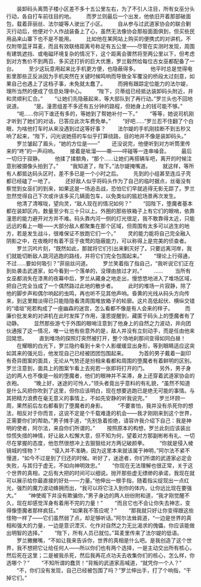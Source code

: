 　　装卸码头离筒子楼小区差不多十五公里左右，为了不引人注目，所有女巫分头行动，各自打车前往目的地。
　　而罗兰则最后一个出发，他依旧开着那部破面包，载着菲丽丝、法尔媞等人驶出了小区。
　　自从参与过武道家协会的联合剿灭行动后，他便对个人作战装备上了心，虽然无法像协会那般面面俱到，但买些民用品来山寨下也不是不能用。
　　比如他在某网站上购买的便携式的对讲机，不仅附带蓝牙耳麦，而且有效联络距离号称足有五公里——尽管在实测时发现，周围有建筑遮挡、或电磁环境复杂的情况下，这个距离会骤然将至两公里以下，但考虑到对方售价不到两百、多买还打折的巨大优惠，罗兰毅然给每位古女巫都配备了一台。
　　至少这玩意用起来比手机更方便，也隐蔽得多。
　　他平时总是觉得电影里那些正反派因为手机突然在关键时候鸣响而导致全军覆没的桥段太过刻意，如果自己也遇上了这档子事，未免就太蠢了。
　　而拥有跟踪定位能力的法尔媞，理所当然的便成了信息处理中心。
　　“陛下，贝蒂组已经抵达装卸码头附近，并和灵顺利汇合。”
　　“让她们先隐蔽起来，等大部队到了再行动。”罗兰头也不回地说道。
　　“是。潼恩组差不多还有五分钟的路程，但她身上的钱可能不够。”
　　“呃……你问下谁还有多的，等她到了帮她补付一下。”
　　“等等，她说司机刚才听到了她们的对话，已答应此次车费免单。”
　　“好吧……”罗兰忍不住翻了个白眼，为啥他打车时从来没遇到过这等好事？
　　法尔媞的手机刚挂断不到五秒又响了起来，“陛下，闪光说她搭的车似乎打算绕路，目的地并不像是装卸码头。”
　　罗兰皱起了眉头，“她的方位是——”
　　还没说完，他便听到对方听筒里传来的“咚”的一声闷响。
　　接着是呲溜——嘶——呯碰等一连串噪音。
　　最后一切归于寂静。
　　他揉了揉额角，“那个……让她们再搭辆车吧，离开的时候注意别被摄像头拍到了。”
　　“我知道了，陛下。”法尔媞掩嘴道。
　　就这样，等所有人都抵达码头区时，差不多已是一个小时之后。
　　先到的小组甚至连瓜子壳都已经磕了一地了。
　　还好敌人似乎将码头作为了自己的临时据点，丝毫没有察觉到女巫们的到来，如果这是一场追击战，恐怕它们早就逃得无影无踪了。罗兰忽然觉得自己下次或许该多买几辆面包车，以免类似的尴尬场景再次发生。
　　他清了清喉咙，望向灵，“敌人现在的情况如何？”
　　“回陛下，堕魔者基本都在装卸区内，数量至少有三十只以上。外圈的那些铁箱子上有它们的眼哨，依靠潼恩的能力避开对方并不难。码头靠内河一侧的灯光很足，我不敢靠得太近，只能远远的看上一眼——大部分敌人都聚集在那个区域，但周围有太多可以逃生的地方，若是发生战斗，很难保证不放跑它们一个。”
　　灵的能力能将自己完全融入阴影之中，在夜晚时有着不亚于夜莺的隐蔽能力，可以称得上是完美的侦查者。
　　罗兰沉吟片刻，“既然如此，那就将它们引出来剿灭好了。只要远离河岸，我们就能切断敌人跳河逃跑的路线，并将它们完全包围起来。”
　　“理论上行得通，不过……要如何吸引？”菲丽丝问道。
　　罗兰笑着指了指自己，“我听说它们正在到处袭击武道家，如今看到一个落单的，没理由放过才对。”
　　……
　　当所有女巫都消失在漆黑的夜幕中后，罗兰从藏身之地走出，慢悠悠地进入了堆场区域，把自己完全当成了一个偶然路过此地的散步者。
　　此时的堆场一片寂静，除了他的脚步声和偶尔响起的虫鸣，再也听不见其他声响。昏黄的光线从码头方向传来，到这里黯淡得已只能隐隐看清周围堆放箱子的轮廓。这片高低起伏、横纵交错的“墙垣”宛若构成了一座幽森的迷宫，怎么看都不像是有人会来的样子。
　　而廉价批发来的对讲机在此时发挥了作用，潼恩提醒到，藏匿于码头上的堕魔者有了动静。
　　显然那些游弋于外围的眼哨注意到了他身上的自然之力波动，并向团伙通报了这一情况，唯一让他有些意外的是，敌人并没有立刻动手，而是任由他来回晃悠。
　　直到堆场的探照灯突然被打开，整个场地刹那间变得如同白昼！
　　在耀眼的白光下，罗兰隐约看到十来个人影缓缓显出身形，等到眼睛适应这突如其来的强光后，他发现自己已经被团团包围起来。
　　为首的男子戴着一副印有奇异图案的面具，无论从气势还是扮相来看都和周围的堕魔者有着鲜明的区别。罗兰注意到，面具上的图案乍看上去宛若一张即将打开的门。
　　另外，男子身边的两人也不像是一般的堕魔者，他们的眼神并不呆滞，身上还穿着武道家协会的衣袍。
　　“晚上好，迷途的可怜人，”领头者竟出乎意料的有礼貌，“虽然不知道是什么风把你吹到了这里，但你应该明白，现在想要逃跑已是绝无可能的事情。与其把精力浪费在毫无意义的事情上，不如先安静的听我说完。”
　　罗兰环顾一周，果然前后左右都看到了堕魔者的身影。
　　“不要害怕，我并没有杀死你的想法，相反对于你而言，这说不定是个千载难逢的机会——我才刚刚来到这个世界，正需要你们的帮助。”男子摊手道，“先别急着拒绝，请容许我介绍下自己：我是神明的使者，阿尔法，来自你们所谓的。”
　　按照原本的构想，罗兰此刻应该装出惊慌失措的神情，好让敌人松懈大意，但不知为何，望着对方那副彬彬有礼、一切尽在掌握的态度，他忽然很想冲上去狠狠给对方两记破颜拳。
　　“你就是侵入棱镜城的怪物？”
　　“侵入并不准确，因为这里本来就该属于神明，”阿尔法不紧不慢道，“如今不过是到了归还的时候。听好了，迷途者，你们所谓的武道家必定会失败，与其归于虚无，不如向神明效忠。”
　　“你现在无法理解也很正常，关于这个世界的真相，之后有大把的时间可以细说。抛开那些虚无缥缈的承诺，我现在就可以展示给你最直接的好处——力量。”他伸出一根手指，随着指尖绽现出一点红光，强烈的魔力波动蜂拥而出，“我可以将它注入到你的体内，让你远比现在要强大。”
　　“神使阁下并没有欺骗你，”男子身边的两人纷纷附和道，“我才刚觉醒不久，现在却感觉浑身有着用不完的力量！”
　　“而且它也不会让你失去神志，变得像堕魔者那样疯狂。”
　　“如果我不答应呢？”
　　“那我就只好让你变得跟这些怪物一样了——它们虽然弱了点，却足够听话。”阿尔法耸肩道，“一边是世界的真相和强大的力量，一边是意识湮灭、化作对自然之力无比渴求的傀儡，你应该能做出明智的选择。”
　　“陛下，所有人员已就位。”耳麦里传来了法尔媞的低语。
　　罗兰撇撇嘴，“不如让我来告诉你，世界的真相是什么吧。是我创造了这个世界，我不想把它让给任何人——所以你们也有两个选择，一是主动交出所有核心，然后死在这里；二是被我杀死，然后我再花点功夫去收集你们的核心，怎么样，你选哪个？”
　　“不知所谓的蠢货！”背叛的武道家高喊道，“就凭你一个人？”
　　“不，你们没有发现，自己已经被包围了吗？”罗兰伸出手，打了个响指，“干掉它们。”